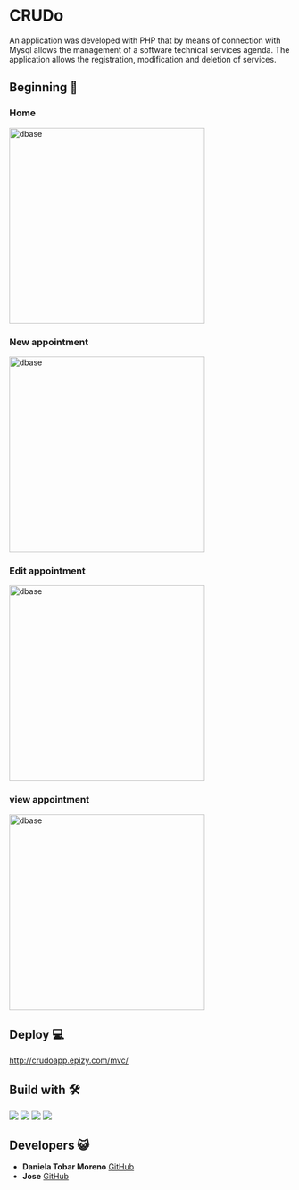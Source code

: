 # CRUDo

An application was developed with PHP that by means of connection with Mysql allows the management of a software technical services agenda.
The application allows the registration, modification and deletion of services.


## Beginning 🚀

<h3>Home</h3>
<img src="https://user-images.githubusercontent.com/97111500/160471645-2aa103f1-1fe8-43e3-9508-2073964bd4a1.jpg" min-width="350px" max-width="350px" width="350px" align="center" alt="dbase"> </br>

<h3>New appointment</h3>
<img src="https://user-images.githubusercontent.com/97111500/160472064-ec826dec-ce0d-4e86-b7b0-3c11ebbfcda1.jpg" min-width="350px" max-width="350px" width="350px" align="center" alt="dbase"> </br>

<h3>Edit appointment</h3>
<img src="https://user-images.githubusercontent.com/97111500/160472318-53b6842c-f4c0-4312-85fd-f2e40b00c677.jpg" min-width="350px" max-width="350px" width="350px" align="center" alt="dbase"> </br>

<h3>view appointment</h3>
<img src="https://user-images.githubusercontent.com/97111500/160472595-22f42360-13f4-488c-8401-6f1dd5b48e83.jpg" min-width="350px" max-width="350px" width="350px" align="center" alt="dbase"> </br>

## Deploy 💻

http://crudoapp.epizy.com/mvc/

## Build with 🛠️

<img  src="https://img.shields.io/badge/PHP-777BB4?style=for-the-badge&logo=php&logoColor=white"/>
<img  src="https://img.shields.io/badge/Bootstrap-563D7C?style=for-the-badge&logo=bootstrap&logoColor=white"/>
<img  src="https://img.shields.io/badge/HTML5-E34F26?style=for-the-badge&logo=html5&logoColor=white"/>
<img  src="https://img.shields.io/badge/mysql-%2300f.svg?style=for-the-badge&logo=mysql&logoColor=white"/>


## Developers 😺
* **Daniela Tobar Moreno** [GitHub](https://github.com/DanielaTob)
* **Jose** [GitHub](https://github.com/JFJ1972)

